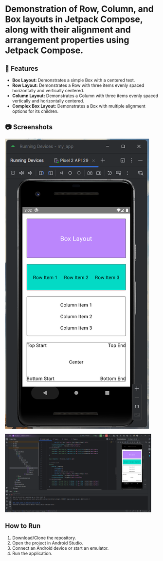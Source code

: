 # Demonstration of Row, Column, and Box layouts in Jetpack Compose, along with their alignment and arrangement properties using Jetpack Compose.

## 📜 Features

-   **Box Layout:** Demonstrates a simple Box with a centered text.
-   **Row Layout:** Demonstrates a Row with three items evenly spaced horizontally and vertically centered.
-   **Column Layout:** Demonstrates a Column with three items evenly spaced vertically and horizontally centered.
-   **Complex Box Layout:** Demonstrates a Box with multiple alignment options for its children.

## 📷 Screenshots

![022.png](screenshots%2F022.png)

<img src="screenshots%2F002.png" height="auto" width="480" >

## How to Run

1. Download/Clone the repository.
2. Open the project in Android Studio.
3. Connect an Android device or start an emulator.
4. Run the application.

